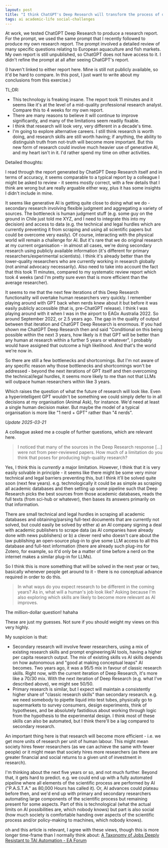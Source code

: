 ```yaml
---
layout: post
title: "I think ChatGPT's Deep Research will transform the process of doing secondary research"
tags: ai academic-life social-challenges
---
```


At work, we tested ChatGPT Deep Research to produce a research report. For the prompt, we used the same prompt that I recently followed to produce my own research report. The prompt involved a detailed review of many specific questions relating to European aquaculture and fish markets. My own report is still unpublished, so ChatGPT does not have access to it. I didn't refine the prompt at all after seeing ChatGPT's report.  

(I haven't linked to either report here. Mine is still not publicly available, so it'd be hard to compare. In this post, I just want to write about my conclusions from this exercise.)  

TL;DR:
- This technology is freaking insane. The report took 11 minutes and it seems like it's at the level of a mid-quality professional research analyst. Compare this to 4 weeks for my own report.
- There are many reasons to believe it will continue to improve significantly, and many of the limitations seem readily fixable.
- I think that research will look very, very different in a decade's time.
- I'm going to explore alternative careers. I still think research is worth doing, and research skills are still worth having; if anything, the ability to distinguish truth from not-truth will become more important. But this new form of research could involve much heavier use of generative AI, and my heart isn't in it. I'd rather spend my time on other activities.

Detailed thoughts:

I read through the report generated by ChatGPT Deep Research itself and in terms of accuracy, it seems comparable to a typical report by a colleague I might be asked to review - it seems mostly correct, with a few details that I think are wrong but are really arguable either way, plus it has some insights I didn't include in mine.

It seems like generative AI is getting quite close to doing what we do - secondary research involving flexible judgment and aggregating a variety of sources. The bottleneck is human judgment stuff (e.g. some guy on the ground in Chile just told me XYZ, and I need to integrate this into my decision) and access to data (e.g. the technical and legal hurdles which are currently preventing it from scraping and using all scientific papers but could be overcome very easily). Of course, interacting with the physical world will remain a challenge for AI. But it's rare that we do original research at my current organisation - in almost all cases, we're doing secondary research using publicly available information (it's different for primary researchers/experimental scientists). I think it's already better than the lower-quality researchers who are currently working in research globally (not animal advocacy necessarily). Also need to take into account the fact that this took 11 minutes, compared to my systematic review report which took 4 weeks (and I'm pretty sure even that is more efficient than the average researcher).

It seems to me that the next few iterations of this Deep Research functionality will overtake human researchers very quickly. I remember playing around with GPT back when nerds knew about it but before it was easily publicly accessible (that is, pre-ChatGPT release). I think I was playing around with it when I was in the airport to EAGx Australia 2022. So around September 2022, or 2.5 years ago. The gap in the quality of output between that iteration and ChatGPT Deep Research is enormous. If you had shown me ChatGPT Deep Research then and said "Conditional on this being possible within the next 3 years, how likely is it that GPT will be better than any human at research within a further 5 years or whatever", I probably would have assigned that outcome a high likelihood. And that's the world we're now in.

So there are still a few bottlenecks and shortcomings. But I'm not aware of any specific reason why those bottlenecks and shortcomings won't be addressed - beyond the next iterations of GPT itself and then overcoming the technical/legal hurdles, it seems more likely to me than not that LLMs will outpace human researchers within like 3 years.

Which raises the question of what the future of research will look like. Even a hyperintelligent GPT wouldn't be something we could simply defer to in all decisions at my organisation (Animal Ask), for instance. We'd need at least a single human decision maker. But maybe the model of a typical organisation is more like "1 nerd + GPT" rather than "4 nerds".

*Update 2025-03-21*

A colleague asked me a couple of further questions, which are relevant here.  

> I noticed that many of the sources in the Deep Research response [...] were not from peer-reviewed papers. How much of a limitation do you think that poses for producing high-quality research?

Yes, I think this is *currently* a major limitation. However, I think that it is very easily solvable in principle - it seems like there might be some very minor technical and legal barriers preventing this, but I think it'll be solved quite soon (next few years). e.g. technologically it could be as simple as scraping all academic databases and then setting up some pipeline such that Deep Research picks the best sources from those academic databases, reads the full texts (from sci-hub or whatever), then bases its answers primarily on that information.  

There are small technical and legal hurdles in scraping all academic databases and obtaining/parsing full-text documents that are currently not solved, but could easily be solved by either a) an AI company signing a deal with academic publishers to scrape data (as AI companies have already done with news publishers) or b) a clever nerd who doesn't care about the law publishing an open-source plug-in to give some LLM access to all this database and full-text information (there are already such plug-ins for Zotero, for example, so it'd only be a matter of time before a nerd on the internet makes a similar plug-in for LLMs).  

So I think this is more something that will be solved in the next year or two, basically whenever people get around to it - there is no conceptual advance required in order to do this.  

> In what ways do you expect research to be different in the coming years? As in, what will a human's job look like? Asking because I'm also exploring which skills are likely to become more relevant as AI improves.

The million-dollar question! hahaha  

These are just my guesses. Not sure if you should weight my views on this very highly.  

My suspicion is that:  
- Secondary research will involve fewer researchers, using a mix of existing research skills and prompt engineering/AI tools, having a higher per capita research output. The mix of existing skills vs AI skills depends on how autonomous and "good at making conceptual leaps" AI becomes. Two years ago, it was a 95/5 mix in favour of classic research skills. Right now, with the current iteration of Deep Research, it's more like a 70/30 mix. With the next iteration of Deep Research (e.g. what I've described above), we might see 50/50.  
- Primary research is similar, but I expect will maintain a consistently higher share of "classic research skills" than secondary research. e.g. we need somebody to pipette liquid into test tubes, physically go to supermarkets to survey consumers, design experiments, think of hypotheses, and be absolutely fastidious about working through logic from the hypothesis to the experimental design. I think most of these skills can also be automated, but I think there'll be a lag compared to secondary research.  

An important thing here is that research will become more efficient - i.e. we get more units of research per unit of human labour. This might mean society hires fewer researchers (as we can achieve the same with fewer people) or it might mean that society hires more researchers (as there are greater financial and social returns to a given unit of investment in research).  

I'm thinking about the next five years or so, and not much further. Beyond that, it gets hard to predict. e.g. we could end up with a fully automated pipeline where all elements of the scientific process are performed by AI ("P.A.S.T.A." as 80,000 Hours has called it). Or, AI advances could plateau before then, and we'd end up with primary and secondary researchers automating large components of the scientific process but remaining present for some aspects. Part of this is technological (what the actual limits on AI possibilities are, which nobody knows) but part is also social (how much society is comfortable handing over aspects of the scientific process and/or policy-making to machines, which nobody knows).

oh and this article is relevant, I agree with these views, though this is more longer time-frame than I normally think about: [A Taxonomy of Jobs Deeply Resistant to TAI Automation - EA Forum](https://forum.effectivealtruism.org/posts/CGpXEGas2EvhPcK9J/a-taxonomy-of-jobs-deeply-resistant-to-tai-automation)

